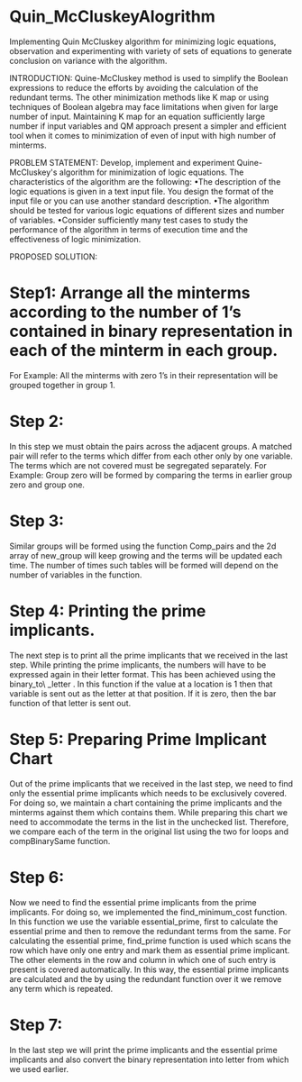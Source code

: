# Quin_McCluskeyAlogrithm
Implementing Quin McCluskey algorithm for minimizing logic equations, observation and experimenting with variety of sets of equations to generate conclusion on variance with the algorithm.

INTRODUCTION:
Quine-McCluskey method is used to simplify the Boolean expressions to reduce the efforts by avoiding the calculation of the redundant terms. The other minimization methods like K map or using techniques of Boolean algebra may face limitations when given for large number of input. Maintaining K map for an equation sufficiently large number if input variables and QM approach present a simpler and efficient tool when it comes to minimization of even of input with high number of minterms.

PROBLEM STATEMENT:
Develop, implement and experiment Quine-McCluskey's algorithm for minimization of logic equations.
The characteristics of the algorithm are the following: 
•The description of the logic equations is given in a text input file. You design the format of the input file or you can use another standard description.
•The algorithm should be tested for various logic equations of different sizes and number of variables.
•Consider sufficiently many test cases to study the performance of the algorithm in terms of execution time and the effectiveness of logic minimization.

PROPOSED SOLUTION:
# Step1: Arrange all the minterms according to the number of 1’s contained in binary representation in each of the minterm in each group.
For Example: All the minterms with zero 1’s in their representation will be grouped together in group 1.

# Step 2: 
In this step we must obtain the pairs across the adjacent groups. A matched pair will refer to the terms which differ from each other only by one variable. The terms which are not covered must be segregated separately.
For Example: Group zero will be formed by comparing the terms in earlier group zero and group one.

# Step 3: 
Similar groups will be formed using the function Comp_pairs and the 2d array of new_group will keep growing and the terms will be updated each time. The number of times such tables will be formed will depend on the number of variables in the function.

# Step 4: Printing the prime implicants. 
The next step is to print all the prime implicants that we received in the last step. While printing the prime implicants, the numbers will have to be expressed again in their letter format. This has been achieved using the binary_to\ _letter . In this function if the value at a location is 1 then that variable is sent out as the letter at that position. If it is zero, then the bar function of that letter is sent out. 

# Step 5: Preparing Prime Implicant Chart
Out of the prime implicants that we received in the last step, we need to find only the essential prime implicants which needs to be exclusively covered. For doing so, we maintain a chart containing the prime implicants and the minterms against them which contains them. While preparing this chart we need to accommodate the terms in the list in the unchecked list. Therefore, we compare each of the term in the original list using the two for loops and compBinarySame function.

# Step 6: 
Now we need to find the essential prime implicants from the prime implicants. For doing so, we implemented the find_minimum_cost function.
In this function we use the variable essential_prime, first to calculate the essential prime and then to remove the redundant terms from the same. For calculating the essential prime, find_prime function is used which scans the row which have only one entry and mark them as essential prime implicant. The other elements in the row and column in which one of such entry is present is covered automatically. In this way, the essential prime implicants are calculated and the by using the redundant function over it we remove any term which is repeated.

# Step 7: 
In the last step we will print the prime implicants and the essential prime implicants and also convert the binary representation into letter from which we used earlier.
